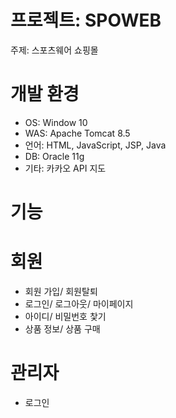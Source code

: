 # 프로젝트: SPOWEB
주제: 스포츠웨어 쇼핑몰

# 개발 환경
- OS: Window 10
- WAS: Apache Tomcat 8.5
- 언어: HTML, JavaScript, JSP, Java
- DB: Oracle 11g
- 기타: 카카오 API 지도

# 기능
# 회원
- 회원 가입/ 회원탈퇴
- 로그인/ 로그아웃/ 마이페이지
- 아이디/ 비밀번호 찿기
- 상품 정보/ 상품 구매
# 관리자
- 로그인

